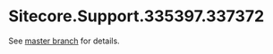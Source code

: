 # Sitecore.Support.335397.337372

See [master branch](https://github.com/sitecoresupport/Sitecore.Support.335397.337372) for details.
